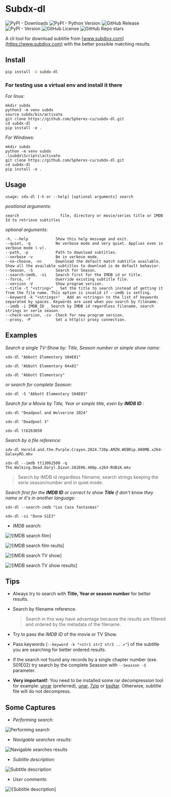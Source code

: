 # Subdx-dl

![PyPI - Downloads](https://img.shields.io/pypi/dm/subdx-dl?link=https%3A%2F%2Fpypistats.org%2Fpackages%2Fsubdx-dl)
![PyPI - Python Version](https://img.shields.io/pypi/pyversions/subdx-dl)
![GitHub Release](https://img.shields.io/github/v/release/Spheres-cu/subdx-dl)
![PyPI - Version](https://img.shields.io/pypi/v/subdx-dl)
![GitHub License](https://img.shields.io/github/license/Spheres-cu/subdx-dl)
![GitHub Repo stars](https://img.shields.io/github/stars/Spheres-cu/subdx-dl)

A cli tool for download subtitle from [www.subdivx.com](https://www.subdivx.com) with the better possible matching results.

## Install

```bash
pip install -U subdx-dl
```

### For testing use a virtual env and install it there

_For linux:_

```shell
mkdir subdx
python3 -m venv subdx
source subdx/bin/activate
git clone https://github.com/Spheres-cu/subdx-dl.git
cd subdx-dl
pip install -e .
```

_For Windows:_

```batch
mkdir subdx
python -m venv subdx
.\subdx\Scripts\activate
git clone https://github.com/Spheres-cu/subdx-dl.git
cd subdx-dl
pip install -e .
```

## Usage

```text
usage: sdx-dl [-h or --help] [optional arguments] search
```

_positional arguments_:

```text
search                  file, directory or movie/series title or IMDB Id to retrieve subtitles
```

_optional arguments_:

```text
-h, --help            Show this help message and exit.
--quiet, -q           No verbose mode and very quiet. Applies even in verbose mode (-v).
--path, -p            Path to download subtitles.
--verbose -v          Be in verbose mode.
--no-choose, -nc      Download the default match subtitle available. Show all the available subtitles to download is de default behavior.
--Season, -S          Search for Season.
--search-imdb, -si    Search first for the IMDB id or title.
--force, -f           Override existing subtitle file.
--version -V          Show program version.
--title -t "<string>" _ Set the title to search instead of getting it from the file name. This option is invalid if --imdb is setting. 
--keyword -k "<strings>" _ Add an <strings> to the list of keywords separated by spaces. Keywords are used when you search by filename.
--imdb -i IMDB_ID _ Search by IMDB id regardless filename, search strings or serie season.
--check-version, -cv  Check for new program version.
--proxy, -P           Set a http(s) proxy connection.
```

## Examples

_Search a single TV-Show by: Title, Season number or simple show name:_

```shell
sdx-dl "Abbott Elementary S04E01"

sdx-dl "Abbott Elementary 04x01"

sdx-dl "Abbott Elementary"
```

_or search for complete  Season:_

```shell
sdx-dl -S "Abbott Elementary S04E01"
```

_Search for a Movie by Title, Year or simple title, even by __IMDB ID__ :_

```shell
sdx-dl "Deadpool and Wolverine 2024"

sdx-dl "Deadpool 3"

sdx-dl tt6263850
```

_Search by a file reference:_

```shell
sdx-dl Harold.and.the.Purple.Crayon.2024.720p.AMZN.WEBRip.800MB.x264-GalaxyRG.mkv
```

```shell
sdx-dl --imdb tt13062500 -q The.Walking.Dead.Daryl.Dixon.S02E06.480p.x264-RUBiK.mkv
```

  > Search by IMDB id regardless filename, search strings keeping the serie season/number and in quiet mode.

_Search first for the __IMDB ID__ or  correct tv show __Title__ if don't know they name or it's in another language:_

```shell
sdx-dl --search-imdb "Los Caza fantasmas"

sdx-dl -si "Duna S1E3"
```

- _IMDB search:_

![![IMDB search film]](https://github.com/Spheres-cu/subdx-dl/blob/main/screenshots/imdb_search01.png?raw=true)

![![IMDB search film reults]](https://github.com/Spheres-cu/subdx-dl/blob/main/screenshots/imdb_search02.png?raw=true)

![![IMDB search TV show]](https://github.com/Spheres-cu/subdx-dl/blob/main/screenshots/imdb_search03.png?raw=true)

![![IMDB search TV show results]](https://github.com/Spheres-cu/subdx-dl/blob/main/screenshots/imdb_search04.png?raw=true)

## Tips

- Always try to search with __Title, Year or season number__ for better results.

- Search by filename reference.
  > Search in this way have advantage because the results are filtered and ordered by the metadata of the filename.

- Try to pass the _IMDB ID_ of the movie or TV Show.

- Pass keywords (```--keyword -k "<str1 str2 str3 ...>"```) of the subtitle   you are searching for better ordered results.

- If the search not found any records by a single chapter number (exe. S01E02) try search by the complete Seasson with ``` --Seasson -S ``` parameter.

- __Very important!__: You need to be installed some rar decompression tool for example: [unrar](https://www.rarlab.com/) (preferred), [unar](https://theunarchiver.com/command-line), [7zip](https://www.7-zip.org/) or [bsdtar](https://github.com/libarchive/libarchive). Otherwise, subtitle file will do not decompress.

## Some Captures

- _Performing search:_
  
![Performing search](https://github.com/Spheres-cu/subdx-dl/blob/main/screenshots/screenshot01.png?raw=true)

- _Navigable searches results:_

![Navigable searches results](https://github.com/Spheres-cu/subdx-dl/blob/main/screenshots/screenshot02.jpg?raw=true)

- _Subtitle description:_

![Subtitle description](https://github.com/Spheres-cu/subdx-dl/blob/main/screenshots/screenshot03.jpg?raw=true)

- _User comments:_

![![Subtitle description]](https://github.com/Spheres-cu/subdx-dl/blob/main/screenshots/screenshot04.jpg?raw=true)
